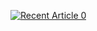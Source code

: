 <a target="_blank" href="https://github-readme-medium-recent-article.vercel.app/medium/@xantygc/0"><img src="https://github-readme-medium-recent-article.vercel.app/medium/@xantygc/0" alt="Recent Article 0"> 


<!--
**xantygc/xantygc** is a ✨ _special_ ✨ repository because its `README.md` (this file) appears on your GitHub profile.

Here are some ideas to get you started:

- 🔭 I’m currently working on ...
- 🌱 I’m currently learning ...
- 👯 I’m looking to collaborate on ...
- 🤔 I’m looking for help with ...
- 💬 Ask me about ...
- 📫 How to reach me: ...
- 😄 Pronouns: ...
- ⚡ Fun fact: ...
-->
